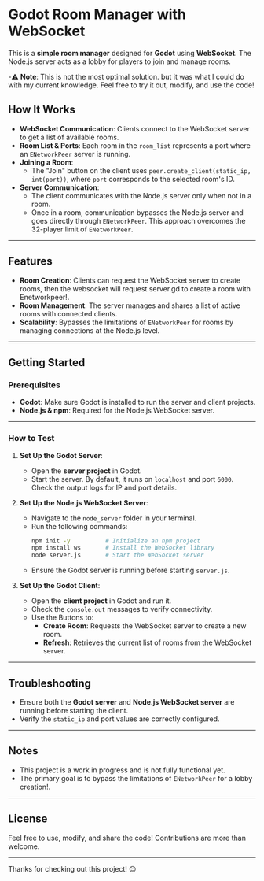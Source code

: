# Godot Room Manager with WebSocket
This is a **simple room manager** designed for **Godot** using **WebSocket**. The Node.js server acts as a lobby for players to join and manage rooms.

-⚠️ **Note**: This is not the most optimal solution. but it was what I could do with my current knowledge. Feel free to try it out, modify, and use the code!


## How It Works
- **WebSocket Communication**: Clients connect to the WebSocket server to get a list of available rooms.
- **Room List & Ports**: Each room in the `room_list` represents a port where an `ENetworkPeer` server is running.
- **Joining a Room**: 
  - The "Join" button on the client uses `peer.create_client(static_ip, int(port))`, where `port` corresponds to the selected room's ID.
- **Server Communication**: 
  - The client communicates with the Node.js server only when not in a room.
  - Once in a room, communication bypasses the Node.js server and goes directly through `ENetworkPeer`. This approach overcomes the 32-player limit of `ENetworkPeer`.

---

## Features
- **Room Creation**: Clients can request the WebSocket server to create rooms, then the websocket will request server.gd to create a room with Enetworkpeer!.
- **Room Management**: The server manages and shares a list of active rooms with connected clients.
- **Scalability**: Bypasses the limitations of `ENetworkPeer` for rooms by managing connections at the Node.js level.

---

## Getting Started

### Prerequisites
- **Godot**: Make sure Godot is installed to run the server and client projects.
- **Node.js & npm**: Required for the Node.js WebSocket server.

---

### How to Test

1. **Set Up the Godot Server**:
   - Open the **server project** in Godot.
   - Start the server. By default, it runs on `localhost` and port `6000`. Check the output logs for IP and port details.

2. **Set Up the Node.js WebSocket Server**:
   - Navigate to the `node_server` folder in your terminal.
   - Run the following commands:
     ```bash
     npm init -y          # Initialize an npm project
     npm install ws       # Install the WebSocket library
     node server.js       # Start the WebSocket server
     ```
   - Ensure the Godot server is running before starting `server.js`.

3. **Set Up the Godot Client**:
   - Open the **client project** in Godot and run it.
   - Check the `console.out` messages to verify connectivity.
   - Use the Buttons to:
     - **Create Room**: Requests the WebSocket server to create a new room.
     - **Refresh**: Retrieves the current list of rooms from the WebSocket server.

---

## Troubleshooting
- Ensure both the **Godot server** and **Node.js WebSocket server** are running before starting the client.
- Verify the `static_ip` and port values are correctly configured.

---

## Notes
- This project is a work in progress and is not fully functional yet.
- The primary goal is to bypass the limitations of `ENetworkPeer` for a lobby creation!.

---

## License
Feel free to use, modify, and share the code! Contributions are more than welcome.

---

Thanks for checking out this project! 😊
